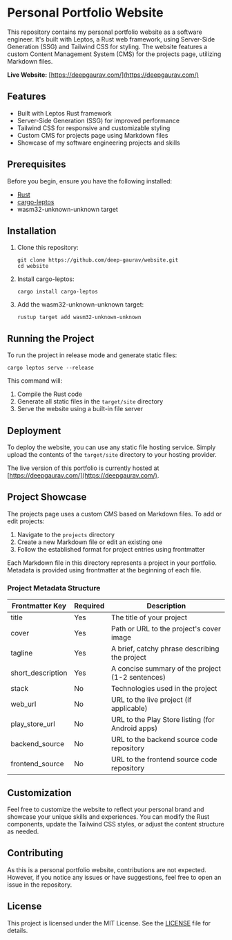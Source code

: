 # Personal Portfolio Website

This repository contains my personal portfolio website as a software engineer. It's built with Leptos, a Rust web framework, using Server-Side Generation (SSG) and Tailwind CSS for styling. The website features a custom Content Management System (CMS) for the projects page, utilizing Markdown files.

**Live Website:** [https://deepgaurav.com/](https://deepgaurav.com/)

## Features

- Built with Leptos Rust framework
- Server-Side Generation (SSG) for improved performance
- Tailwind CSS for responsive and customizable styling
- Custom CMS for projects page using Markdown files
- Showcase of my software engineering projects and skills

## Prerequisites

Before you begin, ensure you have the following installed:

- [Rust](https://www.rust-lang.org/tools/install)
- [cargo-leptos](https://github.com/leptos-rs/cargo-leptos)
- wasm32-unknown-unknown target

## Installation

1. Clone this repository:
   ```
   git clone https://github.com/deep-gaurav/website.git
   cd website
   ```

2. Install cargo-leptos:
   ```
   cargo install cargo-leptos
   ```

3. Add the wasm32-unknown-unknown target:
   ```
   rustup target add wasm32-unknown-unknown
   ```

## Running the Project

To run the project in release mode and generate static files:

```
cargo leptos serve --release
```

This command will:
1. Compile the Rust code
2. Generate all static files in the `target/site` directory
3. Serve the website using a built-in file server


## Deployment

To deploy the website, you can use any static file hosting service. Simply upload the contents of the `target/site` directory to your hosting provider.

The live version of this portfolio is currently hosted at [https://deepgaurav.com/](https://deepgaurav.com/).

## Project Showcase

The projects page uses a custom CMS based on Markdown files. To add or edit projects:

1. Navigate to the `projects` directory
2. Create a new Markdown file or edit an existing one
3. Follow the established format for project entries using frontmatter

Each Markdown file in this directory represents a project in your portfolio. Metadata is provided using frontmatter at the beginning of each file.

### Project Metadata Structure

| Frontmatter Key | Required | Description |
|-----------------|----------|-------------|
| title | Yes | The title of your project |
| cover | Yes | Path or URL to the project's cover image |
| tagline | Yes | A brief, catchy phrase describing the project |
| short_description | Yes | A concise summary of the project (1-2 sentences) |
| stack | No | Technologies used in the project |
| web_url | No | URL to the live project (if applicable) |
| play_store_url | No | URL to the Play Store listing (for Android apps) |
| backend_source | No | URL to the backend source code repository |
| frontend_source | No | URL to the frontend source code repository |


## Customization

Feel free to customize the website to reflect your personal brand and showcase your unique skills and experiences. You can modify the Rust components, update the Tailwind CSS styles, or adjust the content structure as needed.

## Contributing

As this is a personal portfolio website, contributions are not expected. However, if you notice any issues or have suggestions, feel free to open an issue in the repository.

## License

This project is licensed under the MIT License. See the [LICENSE](LICENSE) file for details.
